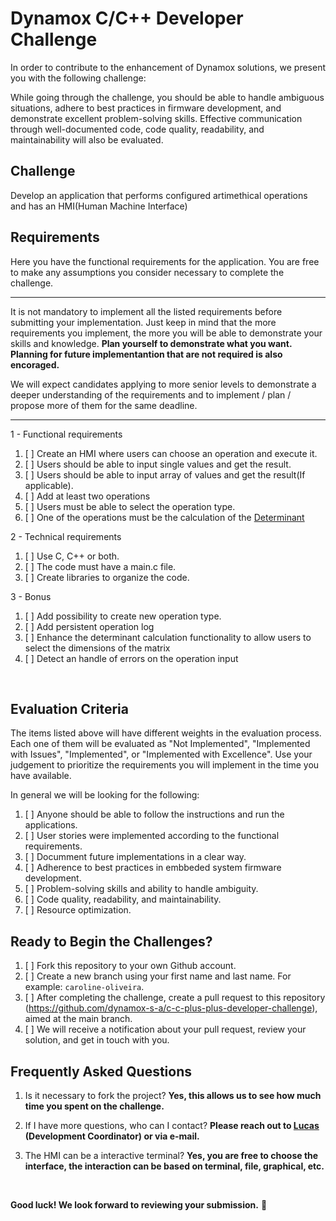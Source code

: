 # Dynamox C/C++ Developer Challenge

In order to contribute to the enhancement of Dynamox solutions, we present you with the following challenge:

While going through the challenge, you should be able to handle ambiguous situations, adhere to best practices in firmware development, and demonstrate excellent problem-solving skills. Effective communication through well-documented code, code quality, readability, and maintainability will also be evaluated.

## Challenge
Develop an application that performs configured artimethical operations and has an HMI(Human Machine Interface)

## Requirements

Here you have the functional requirements for the application. You are free to make any assumptions you consider necessary to complete the challenge.

---

It is not mandatory to implement all the listed requirements before submitting your implementation. Just keep in mind that the more requirements you implement, the more you will be able to demonstrate your skills and knowledge. **Plan yourself to demonstrate what you want. Planning for future implementantion that are not required is also encoraged.**

We will expect candidates applying to more senior levels to demonstrate a deeper understanding of the requirements and to implement / plan / propose more of them for the same deadline.

---

1 - Functional requirements
1. [ ] Create an HMI where users can choose an operation and execute it.
1. [ ] Users should be able to input single values and get the result.
1. [ ] Users should be able to input array of values and get the result(If applicable).
1. [ ] Add at least two operations
1. [ ] Users must be able to select the operation type.
1. [ ] One of the operations must be the calculation of the [Determinant](https://en.wikipedia.org/wiki/Determinant)

2 - Technical requirements
1. [ ] Use C, C++ or both.
1. [ ] The code must have a main.c file.
1. [ ] Create libraries to organize the code.

3 - Bonus
1. [ ] Add possibility to create new operation type.
1. [ ] Add persistent operation log
1. [ ] Enhance the determinant calculation functionality to allow users to select the dimensions of the matrix
1. [ ] Detect an handle of errors on the operation input

</br>

## Evaluation Criteria

The items listed above will have different weights in the evaluation process. Each one of them will be evaluated as "Not Implemented", "Implemented with Issues", "Implemented", or "Implemented with Excellence". Use your judgement to prioritize the requirements you will implement in the time you have available.

In general we will be looking for the following:

1. [ ] Anyone should be able to follow the instructions and run the applications.
1. [ ] User stories were implemented according to the functional requirements.
1. [ ] Documment future implementations in a clear way.
1. [ ] Adherence to best practices in embbeded system firmware development.
1. [ ] Problem-solving skills and ability to handle ambiguity.
1. [ ] Code quality, readability, and maintainability.
1. [ ] Resource optimization.

## Ready to Begin the Challenges?

1. [ ] Fork this repository to your own Github account.
1. [ ] Create a new branch using your first name and last name. For example: `caroline-oliveira`.
1. [ ] After completing the challenge, create a pull request to this repository (https://github.com/dynamox-s-a/c-c-plus-plus-developer-challenge), aimed at the main branch.
1. [ ] We will receive a notification about your pull request, review your solution, and get in touch with you.

## Frequently Asked Questions

1. Is it necessary to fork the project?
  **Yes, this allows us to see how much time you spent on the challenge.**

1. If I have more questions, who can I contact?
  **Please reach out to [Lucas](https://www.linkedin.com/in/lucas-feitosa-bb883b134/) (Development Coordinator) or via e-mail.**

1. The HMI can be a interactive terminal?
  **Yes, you are free to choose the interface, the interaction can be based on terminal, file, graphical, etc.**


</br>

**Good luck! We look forward to reviewing your submission.** 🚀
